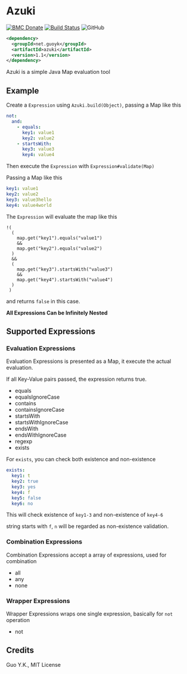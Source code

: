 # Azuki

[![BMC Donate](https://img.shields.io/badge/BMC-Donate-orange)](https://www.buymeacoffee.com/vFa5wfRq6)
[![Build Status](https://travis-ci.org/guoyk93/azuki.svg?branch=master)](https://travis-ci.org/guoyk93/azuki)
![GitHub](https://img.shields.io/github/license/guoyk93/azuki.svg)

```xml
<dependency>
  <groupId>net.guoyk</groupId>
  <artifactId>azuki</artifactId>
  <version>1.1</version>
</dependency>
```

Azuki is a simple Java Map evaluation tool

## Example

Create a `Expression` using `Azuki.build(Object)`, passing a Map like this

```yaml
not:
  and:
    - equals:
      key1: value1
      key2: value2
    - startsWith:
      key3: value3
      key4: value4
```

Then execute the `Expression` with `Expression#validate(Map)`

Passing a Map like this

```yaml
key1: value1
key2: value2
key3: value3hello
key4: value4world
```

The `Expression` will evaluate the map like this

```
!(
  (
    map.get("key1").equals("value1")
    &&
    map.get("key2").equals("value2")
  )
  &&
  (
    map.get("key3").startsWith("value3")
    &&
    map.get("key4").startsWith("value4")
  )
 )
```

and returns `false` in this case.

**All Expressions Can be Infinitely Nested**

## Supported Expressions

### Evaluation Expressions

Evaluation Expressions is presented as a Map, it execute the actual evaluation.

If all Key-Value pairs passed, the expression returns true.

* equals
* equalsIgnoreCase
* contains
* containsIgnoreCase
* startsWith
* startsWithIgnoreCase
* endsWith
* endsWithIgnoreCase
* regexp
* exists

For `exists`, you can check both existence and non-existence

```yaml
exists:
  key1: t
  key2: true
  key3: yes
  key4: f
  key5: false
  key6: no
```

This will check existence of `key1-3` and non-existence of `key4-6`

string starts with `f`, `n` will be regarded as non-existence validation.

### Combination Expressions

Combination Expressions accept a array of expressions, used for combination

* all
* any
* none

### Wrapper Expressions

Wrapper Expressions wraps one single expression, basically for `not` operation

* not

## Credits

Guo Y.K., MIT License
